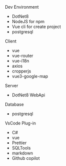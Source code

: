 Dev Environment
- DotNet8
- NodeJS for npm
- Vue cli for create project
- postgresql

Client
- vue
- vue-router
- vue-i18n
- axios
- cropperjs
- vue3-google-map

Server
- DotNet8 WebApi

Database
- postgresql

VsCode Plug-in
- C#
- vue
- Prettier
- SQLTools
- markdown
- Github copilot